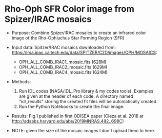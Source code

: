 # Rho-Oph SFR Color image from Spizer/IRAC mosaics

* Purpose: Combine Spizer/IRAC mosaics to create an infrared color image of the Rho-Ophiuchus Star Forming Region (SFR)
* Input data: Spitzer/IRAC mosaics downloaded from: https://irsa.ipac.caltech.edu/data/SPITZER/C2D/images/OPH/MOSAICS:
  * OPH_ALL_COMB_IRAC1_mosaic.fits (628M)
  * OPH_ALL_COMB_IRAC2_mosaic.fits (629M)
  * OPH_ALL_COMB_IRAC4_mosaic.fits (624M)
* Methods: 
  1. Run IDL codes (NASA/IDL_Pro library & my codes tools). Examples are given at the header of each code. A directory named "idl_results" storing the created fit files will be automatically created.
  1. Run the Python Notebooks to create the final image.

* Results: Fig.1 published in first ODISEA paper (Cieza et al. 2018 at http://adsabs.harvard.edu/abs/2019MNRAS.482..698C)
* NOTE: given the size of the mosaic images  I don't upload them to here.
